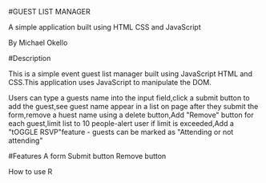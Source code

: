 #GUEST LIST MANAGER

A simple application built using HTML CSS and JavaScript

By Michael Okello

#Description

This is a simple event guest list manager built using JavaScript HTML and CSS.This application uses JavaScript to manipulate the DOM.

Users can type a guests name into the input field,click a submit button to add the guest,see guest name appear in a list on page after they submit the form,remove a huest name using a delete button,Add "Remove" button for each guest,limit list to 10 people-alert user if limit is exceeded,Add a "tOGGLE RSVP"feature - guests can be marked as "Attending or not attending"

#Features
A form
Submit button
Remove button

How to use
R


